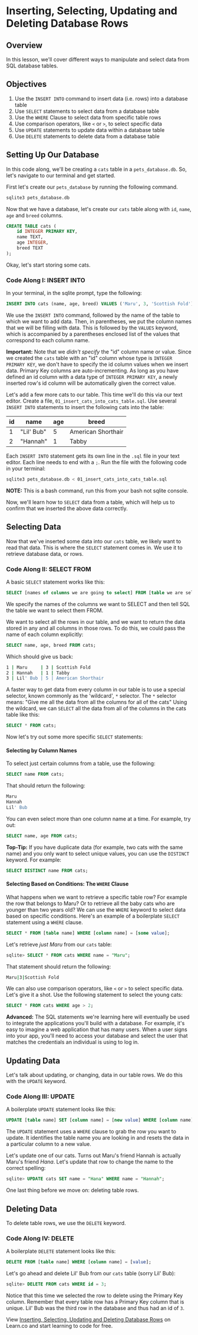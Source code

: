 # Inserting, Selecting, Updating and Deleting Database Rows

## Overview

In this lesson, we'll cover different ways to manipulate and select data from SQL database tables.

## Objectives

1. Use the `INSERT INTO` command to insert data (i.e. rows) into a database table
2. Use `SELECT` statements to select data from a database table
3. Use the `WHERE` Clause to select data from specific table rows
4. Use comparison operators, like `<` or `>`, to select specific data
3. Use `UPDATE` statements to update data within a database table
4. Use `DELETE` statements to delete data from a database table

## Setting Up Our Database

In this code along, we'll be creating a `cats` table in a `pets_database.db`. So, let's navigate to our terminal and get started.

First let's create our `pets_database` by running the following command.
```sql
sqlite3 pets_database.db
```

Now that we have a database, let's create our `cats` table along with `id`, `name`, `age` and `breed` columns.

```sql
CREATE TABLE cats (
	id INTEGER PRIMARY KEY,
	name TEXT,
	age INTEGER,
	breed TEXT
);
```

Okay, let's start storing some cats.

### Code Along I: INSERT INTO

In your terminal, in the sqlite prompt, type the following:

```sql
INSERT INTO cats (name, age, breed) VALUES ('Maru', 3, 'Scottish Fold');
```

We use the `INSERT INTO` command, followed by the name of the table to which we want to add data. Then, in parentheses, we put the column names that we will be filling with data. This is followed by the `VALUES` keyword, which is accompanied by a parentheses enclosed list of the values that correspond to each column name.

**Important:** Note that we *didn't specify* the "id" column name or value. Since we created the `cats` table with an "id" column whose type is `INTEGER PRIMARY KEY`, we don't have to specify the id column values when we insert data. Primary Key columns are auto-incrementing. As long as you have defined an id column with a data type of `INTEGER PRIMARY KEY`, a newly inserted row's id column will be automatically given the correct value.

Let's add a few more cats to our table. This time we'll do this via our text editor. Create a file, `01_insert_cats_into_cats_table.sql`. Use several `INSERT INTO` statements to insert the following cats into the table:

|id |name| age| breed|
|---|----|----|------|
|  1 | "Lil' Bub" | 5 | American Shorthair|
|  2  | "Hannah" | 1 | Tabby|

Each `INSERT INTO` statement gets its own line in the `.sql` file in your text editor. Each line needs to end with a `;`. Run the file with the following code in your terminal:

```bash
sqlite3 pets_database.db < 01_insert_cats_into_cats_table.sql
```
**NOTE:** This is a bash command, run this from your bash not sqlite console.

Now, we'll learn how to `SELECT` data from a table, which will help us to confirm that we inserted the above data correctly.

## Selecting Data

Now that we've inserted some data into our `cats` table, we likely want to read that data. This is where the `SELECT` statement comes in. We use it to retrieve database data, or rows.

### Code Along II: SELECT FROM

A basic `SELECT` statement works like this:

```sql
SELECT [names of columns we are going to select] FROM [table we are selecting from];
```

We specify the names of the columns we want to SELECT and then tell SQL the table we want to select them FROM.

We want to select all the rows in our table, and we want to return the data stored in any and all columns in those rows. To do this, we could pass the name of each column explicitly:

```sql
SELECT name, age, breed FROM cats;
```

Which should give us back:

```bash
1 | Maru     | 3 | Scottish Fold
2 | Hannah   | 1 | Tabby
3 | Lil' Bub | 5 | American Shorthair
```

A faster way to get data from every column in our table is to use a special selector, known commonly as the 'wildcard', `*` selector. The `*` selector means: "Give me all the data from all the columns for all of the cats" Using the wildcard, we can `SELECT` all the data from all of the columns in the cats table like this:

```sql
SELECT * FROM cats;
```

Now let's try out some more specific `SELECT` statements:

#### Selecting by Column Names

To select just certain columns from a table, use the following:

```sql
SELECT name FROM cats;
```
That should return the following:

```bash
Maru
Hannah
Lil' Bub
```

You can even select more than one column name at a time. For example, try out:

```sql
SELECT name, age FROM cats;
```


**Top-Tip:** If you have duplicate data (for example, two cats with the same name) and you only want to select unique values, you can use the `DISTINCT` keyword. For example:

```sql
SELECT DISTINCT name FROM cats;
```


#### Selecting Based on Conditions: The `WHERE` Clause
What happens when we want to retrieve a specific table row? For example the row that belongs to Maru? Or to retrieve all the baby cats who are younger than two years old? We can use the `WHERE` keyword to select data based on specific conditions. Here's an example of a boilerplate `SELECT` statement using a `WHERE` clause.

 ```sql
 SELECT * FROM [table name] WHERE [column name] = [some value];
 ```

 Let's retrieve *just Maru* from our `cats` table:

 ```sql
 sqlite> SELECT * FROM cats WHERE name = "Maru";
 ```
 That statement should return the following:

 ```bash
 Maru|3|Scottish Fold
 ```

 We can also use comparison operators, like `<` or `>` to select specific data. Let's give it a shot. Use the following statement to select the young cats:

 ```sql
 SELECT * FROM cats WHERE age > 2;
 ```

**Advanced:** The SQL statements we're learning here will eventually be used to integrate the applications you'll build with a database. For example, it's easy to imagine a web application that has many users. When a user signs into your app, you'll need to access your database and select the user that matches the credentials an individual is using to log in.

## Updating Data

Let's talk about updating, or changing, data in our table rows. We do this with the `UPDATE` keyword.

### Code Along III: UPDATE

A boilerplate `UPDATE` statement looks like this:

```sql
UPDATE [table name] SET [column name] = [new value] WHERE [column name] = [value];
```

The `UPDATE` statement uses a `WHERE` clause to grab the row you want to update. It identifies the table name you are looking in and resets the data in a particular column to a new value.

Let's update one of our cats. Turns out Maru's friend Hannah is actually Maru's friend *Hana*. Let's update that row to change the name to the correct spelling:

```sql
sqlite> UPDATE cats SET name = "Hana" WHERE name = "Hannah";
```

One last thing before we move on: deleting table rows.

## Deleting Data

To delete table rows, we use the `DELETE` keyword.

### Code Along IV: DELETE

A boilerplate `DELETE` statement looks like this:

```sql
DELETE FROM [table name] WHERE [column name] = [value];
```

Let's go ahead and delete Lil' Bub from our `cats` table (sorry Lil' Bub):

```sql
sqlite> DELETE FROM cats WHERE id = 3;
```

Notice that this time we selected the row to delete using the Primary Key column. Remember that every table row has a Primary Key column that is unique. Lil' Bub was the third row in the database and thus had an id of `3`.

<p data-visibility='hidden'>View <a href='https://learn.co/lessons/sql-insert-select-update-code-along' title='Inserting, Selecting, Updating and Deleting Database Rows'>Inserting, Selecting, Updating and Deleting Database Rows</a> on Learn.co and start learning to code for free.</p>
